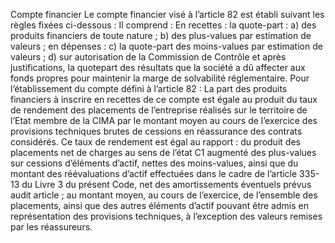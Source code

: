 Compte financier
Le compte financier visé à l’article 82 est établi suivant les règles fixées ci-dessous :
Il comprend :
En recettes :
la quote-part :
a) des produits financiers de toute nature ;
b) des plus-values par estimation de valeurs ;
en dépenses :
c) la quote-part des moins-values par estimation de valeurs ;
d) sur autorisation de la Commission de Contrôle et après justifications, la quotepart des résultats que la société a dû affecter aux fonds propres pour maintenir la marge de solvabilité réglementaire.
Pour l’établissement du compte défini à l’article 82 :
La part des produits financiers à inscrire en recettes de ce compte est égale au produit du taux de rendement des placements de l’entreprise réalisés sur le territoire de l’Etat membre de la CIMA par le montant moyen au cours de l’exercice des provisions techniques brutes de cessions en réassurance des contrats considérés. Ce taux de rendement est égal au rapport :
du produit des placements net de charges au sens de l’état C1 augmenté des plus-values sur cessions d’éléments d’actif, nettes des moins-values, ainsi que du montant des réévaluations d’actif effectuées dans le cadre de l’article 335-13 du Livre 3 du présent Code, net des amortissements éventuels prévus audit article ;
au montant moyen, au cours de l’exercice, de l’ensemble des placements, ainsi que des autres éléments d’actif pouvant être admis en représentation des provisions techniques, à l’exception des valeurs remises par les réassureurs.